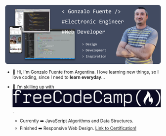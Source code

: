 ![Hero Profile](Hero.png)

- 👋 Hi, I'm Gonzalo Fuente from Argentina. I love learning new things, so I love coding, since I need to <strong>learn everyday</strong>...

- 🌱 I’m skilling up with ![fcc logo](fcc_primary_large.jpg). 
    - Currently ➡️ JavaScript Algorithms and Data Structures.
    - Finished ➡️ Responsive Web Design. [Link to Certification!](https://www.freecodecamp.org/certification/gonzalo_a_fuente/responsive-web-design)
